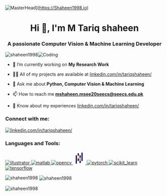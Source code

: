![MasterHead](https://cdn.dribbble.com/users/1162077/screenshots/3848914/programmer.gif)](https://Shaheen1998.io)
<h1 align="center">Hi 👋, I'm M Tariq shaheen</h1>
<h3 align="center">A passionate Computer Vision & Machine Learning Developer</h3>
<img align="right" alt="Coding" width="400" src="https://miro.medium.com/max/1360/0*7Q3yvSIv_t0ioJ-Z.gif">

<p align="left"> <img src="https://komarev.com/ghpvc/?username=shaheen1998&label=Profile%20views&color=0e75b6&style=flat" alt="shaheen1998" /> </p>

- 🔭 I’m currently working on **My Research Work**

- 👨‍💻 All of my projects are available at [linkedin.com/in/tariqshaheen/](linkedin.com/in/tariqshaheen/)

- 💬 Ask me about **Python, Computer Vision & Machine Learning**

- 📫 How to reach me **mshaheen.msee20seecs@seecs.edu.pk**

- 📄 Know about my experiences [linkedin.com/in/tariqshaheen/](linkedin.com/in/tariqshaheen/)

<h3 align="left">Connect with me:</h3>
<p align="left">
<a href="https://linkedin.com/in/linkedin.com/in/tariqshaheen/" target="blank"><img align="center" src="https://raw.githubusercontent.com/rahuldkjain/github-profile-readme-generator/master/src/images/icons/Social/linked-in-alt.svg" alt="linkedin.com/in/tariqshaheen/" height="30" width="40" /></a>
</p>

<h3 align="left">Languages and Tools:</h3>
<p align="left"> <a href="https://www.adobe.com/in/products/illustrator.html" target="_blank" rel="noreferrer"> <img src="https://www.vectorlogo.zone/logos/adobe_illustrator/adobe_illustrator-icon.svg" alt="illustrator" width="40" height="40"/> </a> <a href="https://www.mathworks.com/" target="_blank" rel="noreferrer"> <img src="https://upload.wikimedia.org/wikipedia/commons/2/21/Matlab_Logo.png" alt="matlab" width="40" height="40"/> </a> <a href="https://opencv.org/" target="_blank" rel="noreferrer"> <img src="https://www.vectorlogo.zone/logos/opencv/opencv-icon.svg" alt="opencv" width="40" height="40"/> </a> <a href="https://pandas.pydata.org/" target="_blank" rel="noreferrer"> <img src="https://raw.githubusercontent.com/devicons/devicon/2ae2a900d2f041da66e950e4d48052658d850630/icons/pandas/pandas-original.svg" alt="pandas" width="40" height="40"/> </a> <a href="https://pytorch.org/" target="_blank" rel="noreferrer"> <img src="https://www.vectorlogo.zone/logos/pytorch/pytorch-icon.svg" alt="pytorch" width="40" height="40"/> </a> <a href="https://scikit-learn.org/" target="_blank" rel="noreferrer"> <img src="https://upload.wikimedia.org/wikipedia/commons/0/05/Scikit_learn_logo_small.svg" alt="scikit_learn" width="40" height="40"/> </a> <a href="https://www.tensorflow.org" target="_blank" rel="noreferrer"> <img src="https://www.vectorlogo.zone/logos/tensorflow/tensorflow-icon.svg" alt="tensorflow" width="40" height="40"/> </a> </p>

<p><img align="left" src="https://github-readme-stats.vercel.app/api/top-langs?username=shaheen1998&show_icons=true&locale=en&layout=compact" alt="shaheen1998" /></p>

<p>&nbsp;<img align="center" src="https://github-readme-stats.vercel.app/api?username=shaheen1998&show_icons=true&locale=en" alt="shaheen1998" /></p>

<p><img align="center" src="https://github-readme-streak-stats.herokuapp.com/?user=shaheen1998&" alt="shaheen1998" /></p>
